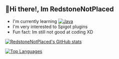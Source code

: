 ## 👋Hi there!, Im RedstoneNotPlaced
- I'm currently learning [![Java](https://img.shields.io/badge/Java-ED8B00?style=for-the-badge&logo=java&logoColor=white)](https://java.com/en/)
- I'm very interested to Spigot plugins
- Fun fact: Im still not good at coding XD

[![RedstoneNotPlaced's GitHub stats](https://github-readme-stats.vercel.app/api?username=RedstoneNotPlaced&theme=radical)](https://github.com/RedstoneNotPlaced?tab=repositories)

[![Top Languages](https://github-readme-stats.vercel.app/api/top-langs/?username=RedstoneNotPlaced&theme=radical)](https://en.wikipedia.org/wiki/Programming_language)
<!---
RedstoneNotPlaced/RedstoneNotPlaced is a ✨ special ✨ repository because its `README.md` (this file) appears on your GitHub profile.
You can click the Preview link to take a look at your changes.
--->
